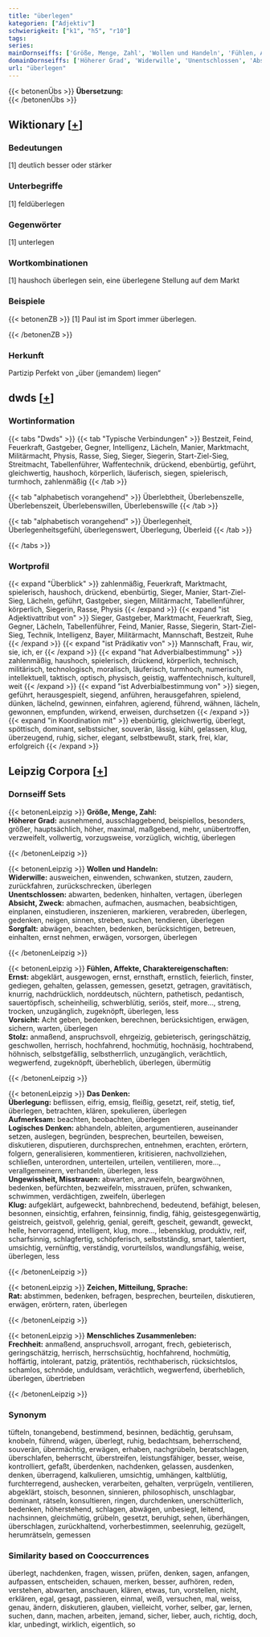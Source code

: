 ```yaml
---
title: "überlegen"
kategorien: ["Adjektiv"]
schwierigkeit: ["k1", "h5", "r10"]
tags:
series:
mainDornseiffs: ['Größe, Menge, Zahl', 'Wollen und Handeln', 'Fühlen, Affekte, Charaktereigenschaften', 'Das Denken', 'Zeichen, Mitteilung, Sprache', 'Menschliches Zusammenleben']
domainDornseiffs: ['Höherer Grad', 'Widerwille', 'Unentschlossen', 'Absicht, Zweck', 'Sorgfalt', 'Ernst', 'Vorsicht', 'Stolz', 'Überlegung', 'Aufmerksam', 'Logisches Denken', 'Ungewissheit, Misstrauen', 'Klug', 'Rat', 'Frechheit']
url: "überlegen"
---
```


{{< betonenÜbs >}}
**Übersetzung:**  
{{< /betonenÜbs >}}

## Wiktionary [[+](https://de.wiktionary.org/wiki/überlegen)]

### Bedeutungen
[1] deutlich besser oder stärker  

### Unterbegriffe
[1] feldüberlegen  

### Gegenwörter
[1] unterlegen  

### Wortkombinationen
[1] haushoch überlegen sein, eine überlegene Stellung auf dem Markt  

### Beispiele
{{< betonenZB >}}
[1] Paul ist im Sport immer überlegen.  

{{< /betonenZB >}}
### Herkunft
Partizip Perfekt von „über (jemandem) liegen“  



## dwds [[+](https://www.dwds.de/wb/überlegen)]

### Wortinformation
{{< tabs "Dwds" >}}
{{< tab "Typische Verbindungen" >}}
Bestzeit, Feind, Feuerkraft, Gastgeber, Gegner, Intelligenz, Lächeln, Manier, Marktmacht, Militärmacht, Physis, Rasse, Sieg, Sieger, Siegerin, Start-Ziel-Sieg, Streitmacht, Tabellenführer, Waffentechnik, drückend, ebenbürtig, geführt, gleichwertig, haushoch, körperlich, läuferisch, siegen, spielerisch, turmhoch, zahlenmäßig
{{< /tab >}}

{{< tab "alphabetisch vorangehend" >}}
Überlebtheit, Überlebenszelle, Überlebenszeit, Überlebenswillen, Überlebenswille
{{< /tab >}}

{{< tab "alphabetisch vorangehend" >}}
Überlegenheit, Überlegenheitsgefühl, überlegenswert, Überlegung, Überleid
{{< /tab >}}

{{< /tabs >}}

### Wortprofil
{{< expand "Überblick" >}} zahlenmäßig, Feuerkraft, Marktmacht, spielerisch, haushoch, drückend, ebenbürtig, Sieger, Manier, Start-Ziel-Sieg, Lächeln, geführt, Gastgeber, siegen, Militärmacht, Tabellenführer, körperlich, Siegerin, Rasse, Physis {{< /expand >}}
{{< expand "ist Adjektivattribut von" >}} Sieger, Gastgeber, Marktmacht, Feuerkraft, Sieg, Gegner, Lächeln, Tabellenführer, Feind, Manier, Rasse, Siegerin, Start-Ziel-Sieg, Technik, Intelligenz, Bayer, Militärmacht, Mannschaft, Bestzeit, Ruhe {{< /expand >}}
{{< expand "ist Prädikativ von" >}} Mannschaft, Frau, wir, sie, ich, er {{< /expand >}}
{{< expand "hat Adverbialbestimmung" >}} zahlenmäßig, haushoch, spielerisch, drückend, körperlich, technisch, militärisch, technologisch, moralisch, läuferisch, turmhoch, numerisch, intellektuell, taktisch, optisch, physisch, geistig, waffentechnisch, kulturell, weit {{< /expand >}}
{{< expand "ist Adverbialbestimmung von" >}} siegen, geführt, herausgespielt, siegend, anführen, herausgefahren, spielend, dünken, lächelnd, gewinnen, einfahren, agierend, führend, wähnen, lächeln, gewonnen, empfunden, wirkend, erweisen, durchsetzen {{< /expand >}}
{{< expand "in Koordination mit" >}} ebenbürtig, gleichwertig, überlegt, spöttisch, dominant, selbstsicher, souverän, lässig, kühl, gelassen, klug, überzeugend, ruhig, sicher, elegant, selbstbewußt, stark, frei, klar, erfolgreich {{< /expand >}}

## Leipzig Corpora [[+](https://corpora.uni-leipzig.de/en/res?word=überlegen&corpusId=deu_newscrawl-public_2018)]

### Dornseiff Sets
{{< betonenLeipzig >}}
**Größe, Menge, Zahl:**  
**Höherer Grad:** ausnehmend, ausschlaggebend, beispiellos, besonders, größer, hauptsächlich, höher, maximal, maßgebend, mehr, unübertroffen, verzweifelt, vollwertig, vorzugsweise, vorzüglich, wichtig, überlegen  

{{< /betonenLeipzig >}}


{{< betonenLeipzig >}}
**Wollen und Handeln:**  
**Widerwille:** ausweichen, einwenden, schwanken, stutzen, zaudern, zurückfahren, zurückschrecken, überlegen  
**Unentschlossen:** abwarten, bedenken, hinhalten, vertagen, überlegen  
**Absicht, Zweck:** abmachen, aufmachen, ausmachen, beabsichtigen, einplanen, einstudieren, inszenieren, markieren, verabreden, überlegen, gedenken, neigen, sinnen, streben, suchen, tendieren, überlegen  
**Sorgfalt:** abwägen, beachten, bedenken, berücksichtigen, betreuen, einhalten, ernst nehmen, erwägen, vorsorgen, überlegen  

{{< /betonenLeipzig >}}


{{< betonenLeipzig >}}
**Fühlen, Affekte, Charaktereigenschaften:**  
**Ernst:** abgeklärt, ausgewogen, ernst, ernsthaft, ernstlich, feierlich, finster, gediegen, gehalten, gelassen, gemessen, gesetzt, getragen, gravitätisch, knurrig, nachdrücklich, norddeutsch, nüchtern, pathetisch, pedantisch, sauertöpfisch, scheinheilig, schwerblütig, seriös, steif, more..., streng, trocken, unzugänglich, zugeknöpft, überlegen, less  
**Vorsicht:** Acht geben, bedenken, berechnen, berücksichtigen, erwägen, sichern, warten, überlegen  
**Stolz:** anmaßend, anspruchsvoll, ehrgeizig, gebieterisch, geringschätzig, geschwollen, herrisch, hochfahrend, hochmütig, hochnäsig, hochtrabend, höhnisch, selbstgefällig, selbstherrlich, unzugänglich, verächtlich, wegwerfend, zugeknöpft, überheblich, überlegen, übermütig  

{{< /betonenLeipzig >}}


{{< betonenLeipzig >}}
**Das Denken:**  
**Überlegung:** beflissen, eifrig, emsig, fleißig, gesetzt, reif, stetig, tief, überlegen, betrachten, klären, spekulieren, überlegen  
**Aufmerksam:** beachten, beobachten, überlegen  
**Logisches Denken:** abhandeln, ableiten, argumentieren, auseinander setzen, auslegen, begründen, besprechen, beurteilen, beweisen, diskutieren, disputieren, durchsprechen, entnehmen, erachten, erörtern, folgern, generalisieren, kommentieren, kritisieren, nachvollziehen, schließen, unterordnen, unterteilen, urteilen, ventilieren, more..., verallgemeinern, verhandeln, überlegen, less  
**Ungewissheit, Misstrauen:** abwarten, anzweifeln, beargwöhnen, bedenken, befürchten, bezweifeln, misstrauen, prüfen, schwanken, schwimmen, verdächtigen, zweifeln, überlegen  
**Klug:** aufgeklärt, aufgeweckt, bahnbrechend, bedeutend, befähigt, belesen, besonnen, einsichtig, erfahren, feinsinnig, findig, fähig, geistesgegenwärtig, geistreich, geistvoll, gelehrig, genial, gereift, gescheit, gewandt, geweckt, helle, hervorragend, intelligent, klug, more..., lebensklug, produktiv, reif, scharfsinnig, schlagfertig, schöpferisch, selbstständig, smart, talentiert, umsichtig, vernünftig, verständig, vorurteilslos, wandlungsfähig, weise, überlegen, less  

{{< /betonenLeipzig >}}


{{< betonenLeipzig >}}
**Zeichen, Mitteilung, Sprache:**  
**Rat:** abstimmen, bedenken, befragen, besprechen, beurteilen, diskutieren, erwägen, erörtern, raten, überlegen  

{{< /betonenLeipzig >}}


{{< betonenLeipzig >}}
**Menschliches Zusammenleben:**  
**Frechheit:** anmaßend, anspruchsvoll, arrogant, frech, gebieterisch, geringschätzig, herrisch, herrschsüchtig, hochfahrend, hochmütig, hoffärtig, intolerant, patzig, prätentiös, rechthaberisch, rücksichtslos, schamlos, schnöde, unduldsam, verächtlich, wegwerfend, überheblich, überlegen, übertrieben  

{{< /betonenLeipzig >}}

### Synonym
tüfteln, tonangebend, bestimmend, besinnen, bedächtig, geruhsam, knobeln, führend, wägen, überlegt, ruhig, bedachtsam, beherrschend, souverän, übermächtig, erwägen, erhaben, nachgrübeln, beratschlagen, überschlafen, beherrscht, überstreifen, leistungsfähiger, besser, weise, kontrolliert, gefaßt, überdenken, nachdenken, gelassen, ausdenken, denken, überragend, kalkulieren, umsichtig, umhängen, kaltblütig, furchterregend, aushecken, verarbeiten, gehalten, verprügeln, ventilieren, abgeklärt, stoisch, besonnen, sinnieren, philosophisch, unschlagbar, dominant, rätseln, konsultieren, ringen, durchdenken, unerschütterlich, bedenken, höherstehend, schlagen, abwägen, unbesiegt, leitend, nachsinnen, gleichmütig, grübeln, gesetzt, beruhigt, sehen, überhängen, überschlagen, zurückhaltend, vorherbestimmen, seelenruhig, gezügelt, herumrätseln, gemessen


### Similarity based on Cooccurrences
überlegt, nachdenken, fragen, wissen, prüfen, denken, sagen, anfangen, aufpassen, entscheiden, schauen, merken, besser, aufhören, reden, verstehen, abwarten, anschauen, klären, etwas, tun, vorstellen, nicht, erklären, egal, gesagt, passieren, einmal, weiß, versuchen, mal, weiss, genau, ändern, diskutieren, glauben, vielleicht, vorher, selber, gar, lernen, suchen, dann, machen, arbeiten, jemand, sicher, lieber, auch, richtig, doch, klar, unbedingt, wirklich, eigentlich, so


